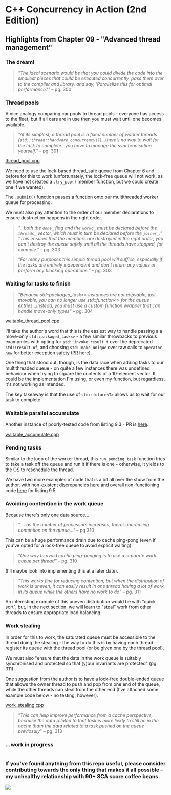 # C++ Concurrency in Action (2nd Edition)

## Highlights from Chapter 09 - "Advanced thread management"

### The dream!
> _"The ideal scenario would be that you could divide the code into the smallest pieces that could be executed concurrently, pass them over to the compiler and library, and say, 'Parallelize this for optimal performance.'"_ – pg. 300

### Thread pools
A nice analogy comparing car pools to thread pools - everyone has access to the fleet, but if all cars are in use then you must wait until one becomes available.

> _"At its simplest, a thread pool is a fixed number of worker threads (`std::thread::hardware_concurrency()`)...there’s no way to wait for the task to complete...you have to manage the synchronisation yourself."_ – pg. 301

[thread_pool.cpp](thread_pool.cpp)

We need to use the lock-based thread_safe queue from Chapter 6 and before for this to work (unfortunately, the lock-free queue will not work, as we have not created a `.try_pop()` member function, but we could create one if we wanted).

The `.submit()` function passes a function onto our multithreaded worker queue for processing.

We must also pay attention to the order of our member declarations to ensure destruction happens in the right order.

> _"...both the `done_` flag and the `workq_` must be declared before the `threads_` vector, which must in turn be declared before the `joiner_`."</br>"This ensures that the members are destroyed in the right order; you can’t destroy the queue safely until all the threads have stopped, for example."_ – pg. 303

> _"For many purposes this simple thread pool will suffice, especially if the tasks are entirely independent and don’t return any values or perform any blocking operations."_ – pg. 303

### Waiting for tasks to finish
> _"Because std::packaged_task<> instances are not copyable, just movable, you can no longer use std::function<> for the queue entries...instead, you must use a custom function wrapper that can handle move-only types"_ – pg. 304

[waitable_thread_pool.cpp](waitable_thread_pool.cpp)

I'll take the author's word that this is the easiest way to handle passing a a move-only `std::packaged_task<>` - a few similar throwbacks to previous exampmles with opting for `std::invoke_result_t` over the deprecated `std::result_of`, and choosing `std::make_unique` over raw calls to `operator new` for better exception safety ([PR](https://github.com/anthonywilliams/ccia_code_samples/pull/46) here).

One thing that stood out, though, is the data race when adding tasks to our multithreaded queue - on quite a few instances there was undefined behaviour when trying to square the contents of a 10-element vector. It could be the implementation I'm using, or even my function, but regardless, it's not working as intended.

The key takeaway is that the use of `std::future<T>` allows us to wait for our task to complete.

### Waitable parallel accumulate
Another instance of poorly-tested code from listing 9.3 - PR is [here](https://github.com/anthonywilliams/ccia_code_samples/pull/48).

[waitable_accumulate.cpp](waitable_accumulate.cpp)

### Pending tasks
Similar to the loop of the worker thread, this `run_pending_task` function tries to take a task off the queue and run it if there is one - otherwise, it yields to the OS to reschedule the thread.

We have two more examples of code that is a bit all over the show from the author, with non-existent discrepancies [here]([url](https://github.com/anthonywilliams/ccia_code_samples/issues/49)) and overall non-functioning code [here]([url](https://github.com/anthonywilliams/ccia_code_samples/issues/50)) for listing 9.5.

### Avoiding contention in the work queue
Because there's only one data source...
> _", ...as the number of processors increases, there’s increasing contention on the queue..."_ – pg 310

This can be a huge performance drain due to cache ping-pong (even if you've opted for a lock-free queue to avoid explicit waiting).

> _"One way to avoid cache ping-ponging is to use a separate work queue per thread"_ – pg. 310

(I'll maybe look into implementing this at a later date).

> _"This works fine for reducing contention, but when the distribution of work is uneven, it can easily result in one thread having a lot of work in its queue while the others have no work to do"_ – pg. 311

An interesting example of this uneven distribution would be with "quick sort", but, in the next section, we will learn to "steal" work from other threads to ensure appropriate load balancing.

### Work stealing

In order for this to work, the saturated queue must be accessible to the thread doing the stealing - the way to do this is by having each thread register its queue with the thread pool (or be given one by the thread pool).

We must also "ensure that the data in the work queue is suitably synchronised and protected so that (y)our invariants are protected" (pg. 311).

One suggestion from the author is to have a lock-free double-ended queue that allows the owner thread to push and pop from one end of the queue, while the other threads can steal from the other end (I've attached some example code below - no testing, however).

[work_stealing.cpp](work_stealing.cpp)

> _"This can help improve performance from a cache perspective, because the data related to that task is more liekly to still be in the cache thatn the data related to a task pushed on the queue previosuly_" – pg. 313

### ...work in progress
#
### If you've found anything from this repo useful, please consider contributing towards the only thing that makes it all possible – my unhealthy relationship with 90+ SCA score coffee beans.

<a href="https://www.buymeacoffee.com/ITHelpDec"><img src="https://img.buymeacoffee.com/button-api/?text=Buy me a coffee&emoji=&slug=ITHelpDec&button_colour=FFDD00&font_colour=000000&font_family=Cookie&outline_colour=000000&coffee_colour=ffffff" /></a>
